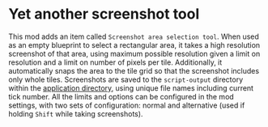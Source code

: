 # Yet another screenshot tool

This mod adds an item called `Screenshot area selection tool`. When used as an empty blueprint to select a rectangular area, it takes a high resolution screenshot of that area, using maximum possible resolution given a limit on resolution and a limit on number of pixels per tile. Additionally, it automatically snaps the area to the tile grid so that the screenshot includes only whole tiles. Screenshots are saved to the `script-output` directory within the [application directory](https://wiki.factorio.com/Application_directory), using unique file names including current tick number. All the limits and options can be configured in the mod settings, with two sets of configuration: normal and alternative (used if holding `Shift` while taking screenshots).
